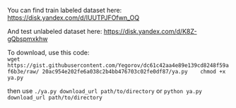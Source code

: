 
You can find train labeled dataset here: https://disk.yandex.com/d/IUUTPJFOfwn_OQ

And test unlabeled dataset here: https://disk.yandex.com/d/K8Z-gQbspmxkhw

To download, use this code:   
`wget https://gist.githubusercontent.com/Yegorov/dc61c42aa4e89e139cd8248f59af6b3e/raw/
20ac954e202fe6a038c2b4bb476703c02fe0df87/ya.py   
chmod +x ya.py`

then use
`./ya.py download_url path/to/directory`
or
`python ya.py download_url path/to/directory`
